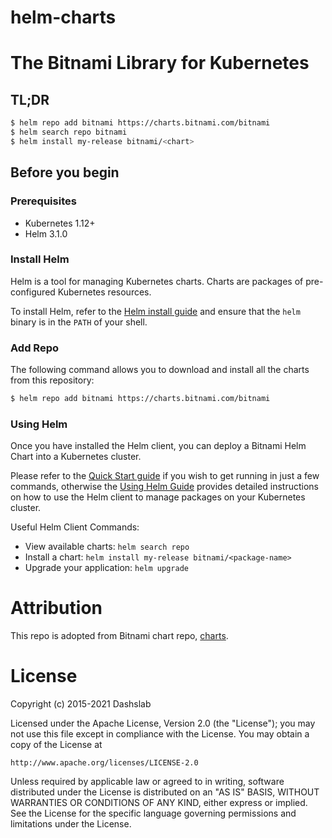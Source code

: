 # helm-charts

# The Bitnami Library for Kubernetes


## TL;DR

```bash
$ helm repo add bitnami https://charts.bitnami.com/bitnami
$ helm search repo bitnami
$ helm install my-release bitnami/<chart>
```


## Before you begin

### Prerequisites
- Kubernetes 1.12+
- Helm 3.1.0

### Install Helm

Helm is a tool for managing Kubernetes charts. Charts are packages of pre-configured Kubernetes resources.

To install Helm, refer to the [Helm install guide](https://github.com/helm/helm#install) and ensure that the `helm` binary is in the `PATH` of your shell.

### Add Repo

The following command allows you to download and install all the charts from this repository:

```bash
$ helm repo add bitnami https://charts.bitnami.com/bitnami
```

### Using Helm

Once you have installed the Helm client, you can deploy a Bitnami Helm Chart into a Kubernetes cluster.

Please refer to the [Quick Start guide](https://helm.sh/docs/intro/quickstart/) if you wish to get running in just a few commands, otherwise the [Using Helm Guide](https://helm.sh/docs/intro/using_helm/) provides detailed instructions on how to use the Helm client to manage packages on your Kubernetes cluster.

Useful Helm Client Commands:
* View available charts: `helm search repo`
* Install a chart: `helm install my-release bitnami/<package-name>`
* Upgrade your application: `helm upgrade`

# Attribution

This repo is adopted from Bitnami chart repo, [charts](https://github.com/bitnami/charts).

# License

Copyright (c) 2015-2021 Dashslab

Licensed under the Apache License, Version 2.0 (the "License");
you may not use this file except in compliance with the License.
You may obtain a copy of the License at

    http://www.apache.org/licenses/LICENSE-2.0

Unless required by applicable law or agreed to in writing, software
distributed under the License is distributed on an "AS IS" BASIS,
WITHOUT WARRANTIES OR CONDITIONS OF ANY KIND, either express or implied.
See the License for the specific language governing permissions and
limitations under the License.
